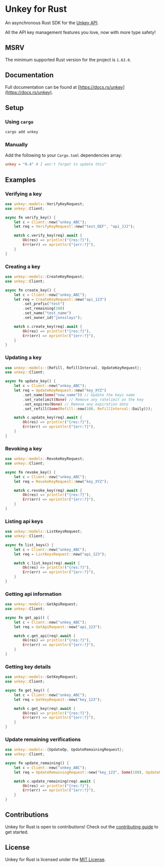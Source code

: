 # Unkey for Rust

An asynchronous Rust SDK for the [Unkey API](https://docs.unkey.dev/introduction).

All the API key management features you love, now with more type safety!

## MSRV

The minimum supported Rust version for the project is `1.63.0`.

## Documentation

Full documentation can be found at [https://docs.rs/unkey](https://docs.rs/unkey).

## Setup

### Using `cargo`

```bash
cargo add unkey
```

### Manually

Add the following to your `Cargo.toml` dependencies array:

```toml
unkey = "0.4" # I won't forget to update this™
```

## Examples

### Verifying a key

```rust
use unkey::models::VerifyKeyRequest;
use unkey::Client;

async fn verify_key() {
    let c = Client::new("unkey_ABC");
    let req = VerifyKeyRequest::new("test_DEF", "api_JJJ");

    match c.verify_key(req).await {
        Ok(res) => println!("{res:?}"),
        Err(err) => eprintln!("{err:?}"),
    }
}
```

### Creating a key

```rust
use unkey::models::CreateKeyRequest;
use unkey::Client;

async fn create_key() {
    let c = Client::new("unkey_ABC");
    let req = CreateKeyRequest::new("api_123")
        .set_prefix("test")
        .set_remaining(100)
        .set_name("test_name")
        .set_owner_id("jonxslays");

    match c.create_key(req).await {
        Ok(res) => println!("{res:?}"),
        Err(err) => eprintln!("{err:?}"),
    }
}
```

### Updating a key

```rust
use unkey::models::{Refill, RefillInterval, UpdateKeyRequest};
use unkey::Client;

async fn update_key() {
    let c = Client::new("unkey_ABC");
    let req = UpdateKeyRequest::new("key_XYZ")
        .set_name(Some("new_name")) // Update the keys name
        .set_ratelimit(None) // Remove any ratelimit on the key
        .set_expires(None) // Remove any expiration date
        .set_refill(Some(Refill::new(100, RefillInterval::Daily)));

    match c.update_key(req).await {
        Ok(res) => println!("{res:?}"),
        Err(err) => eprintln!("{err:?}"),
    }
}
```

### Revoking a key

```rust
use unkey::models::RevokeKeyRequest;
use unkey::Client;

async fn revoke_key() {
    let c = Client::new("unkey_ABC");
    let req = RevokeKeyRequest::new("key_XYZ");

    match c.revoke_key(req).await {
        Ok(res) => println!("{res:?}"),
        Err(err) => eprintln!("{err:?}"),
    }
}
```

### Listing api keys

```rust
use unkey::models::ListKeysRequest;
use unkey::Client;

async fn list_keys() {
    let c = Client::new("unkey_ABC");
    let req = ListKeysRequest::new("api_123");

    match c.list_keys(req).await {
        Ok(res) => println!("{res:?}"),
        Err(err) => eprintln!("{err:?}"),
    }
}
```

### Getting api information

```rust
use unkey::models::GetApiRequest;
use unkey::Client;

async fn get_api() {
    let c = Client::new("unkey_ABC");
    let req = GetApiRequest::new("api_123");

    match c.get_api(req).await {
        Ok(res) => println!("{res:?}"),
        Err(err) => eprintln!("{err:?}"),
    }
}
```

### Getting key details

```rust
use unkey::models::GetKeyRequest;
use unkey::Client;

async fn get_key() {
    let c = Client::new("unkey_ABC");
    let req = GetKeyRequest::new("key_123");

    match c.get_key(req).await {
        Ok(res) => println!("{res:?}"),
        Err(err) => eprintln!("{err:?}"),
    }
}
```

### Update remaining verifications

```rust
use unkey::models::{UpdateOp, UpdateRemainingRequest};
use unkey::Client;

async fn update_remaining() {
    let c = Client::new("unkey_ABC");
    let req = UpdateRemainingRequest::new("key_123", Some(100), UpdateOp::Set);

    match c.update_remaining(req).await {
        Ok(res) => println!("{res:?}"),
        Err(err) => eprintln!("{err:?}"),
    }
}
```

## Contributions

Unkey for Rust is open to contributions! Check out the
[contributing guide](https://github.com/Jonxslays/unkey/blob/master/CONTRIBUTING.md)
to get started.

## License

Unkey for Rust is licensed under the
[MIT License](https://github.com/Jonxslays/unkey/blob/master/LICENSE).
